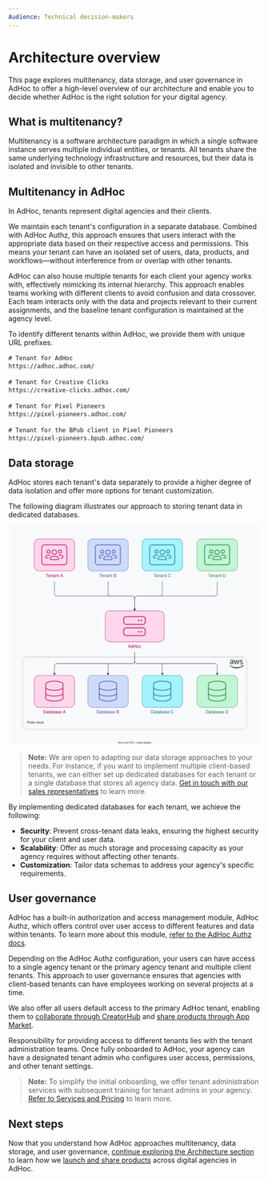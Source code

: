 ```yaml
---
Audience: Technical decision-makers
---
```


# Architecture overview

This page explores multitenancy, data storage, and user governance in AdHoc to offer a high-level overview of our architecture and enable you to decide whether AdHoc is the right solution for your digital agency.

## What is multitenancy?

Multitenancy is a software architecture paradigm in which a single software instance serves multiple individual entities, or tenants. All tenants share the same underlying technology infrastructure and resources, but their data is isolated and invisible to other tenants.

## Multitenancy in AdHoc

In AdHoc, tenants represent digital agencies and their clients.

We maintain each tenant's configuration in a separate database. Combined with AdHoc Authz, this approach ensures that users interact with the appropriate data based on their respective access and permissions. This means your tenant can have an isolated set of users, data, products, and workflows—without interference from or overlap with other tenants.

AdHoc can also house multiple tenants for each client your agency works with, effectively mimicking its internal hierarchy. This approach enables teams working with different clients to avoid confusion and data crossover. Each team interacts only with the data and projects relevant to their current assignments, and the baseline tenant configuration is maintained at the agency level.

To identify different tenants within AdHoc, we provide them with unique URL prefixes.

```shell
# Tenant for AdHoc
https://adhoc.adhoc.com/

# Tenant for Creative Clicks
https://creative-clicks.adhoc.com/

# Tenant for Pixel Pioneers
https://pixel-pioneers.adhoc.com/

# Tenant for the BPub client in Pixel Pioneers
https://pixel-pioneers.bpub.adhoc.com/
```

## Data storage

AdHoc stores each tenant's data separately to provide a higher degree of data isolation and offer more options for tenant customization.

The following diagram illustrates our approach to storing tenant data in dedicated databases.

![A diagram that illustrates AdHoc's approach to storing tenant data in dedicated databases.](./images/architecture/adhoc-data-storage.svg)

> **Note:** We are open to adapting our data storage approaches to your needs. For instance, if you want to implement multiple client-based tenants, we can either set up dedicated databases for each tenant or a single database that stores all agency data. [Get in touch with our sales representatives](https://dummy-link.com) to learn more.

By implementing dedicated databases for each tenant, we achieve the following:

- **Security**: Prevent cross-tenant data leaks, ensuring the highest security for your client and user data.
- **Scalability**: Offer as much storage and processing capacity as your agency requires without affecting other tenants.
- **Customization**: Tailor data schemas to address your agency's specific requirements.

## User governance

AdHoc has a built-in authorization and access management module, AdHoc Authz, which offers control over user access to different features and data within tenants. To learn more about this module, [refer to the AdHoc Authz docs](https://dummy-link.com).

Depending on the AdHoc Authz configuration, your users can have access to a single agency tenant or the primary agency tenant and multiple client tenants. This approach to user governance ensures that agencies with client-based tenants can have employees working on several projects at a time.

We also offer all users default access to the primary AdHoc tenant, enabling them to [collaborate through CreatorHub](https://dummy-link.com) and [share products through App Market](https://dummy-link.com).

Responsibility for providing access to different tenants lies with the tenant administration teams. Once fully onboarded to AdHoc, your agency can have a designated tenant admin who configures user access, permissions, and other tenant settings.

> **Note:** To simplify the initial onboarding, we offer tenant administration services with subsequent training for tenant admins in your agency. [Refer to Services and Pricing](https://dummy-link.com) to learn more.

## Next steps

Now that you understand how AdHoc approaches multitenancy, data storage, and user governance, [continue exploring the Architecture section](https://dummy-link.com) to learn how we [launch and share products](https://dummy-link.com) across digital agencies in AdHoc.
